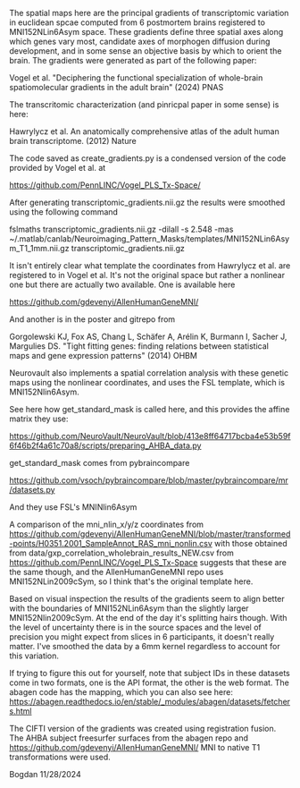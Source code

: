 The spatial maps here are the principal gradients of transcriptomic variation in euclidean spcae computed 
from 6 postmortem brains registered to MNI152NLin6Asym space. These gradients define 
three spatial axes along which genes vary most, candidate axes of morphogen 
diffusion during development, and in some sense an objective basis by which to
orient the brain. The gradients were generated as part of the following paper:

Vogel et al. "Deciphering the functional specialization of whole-brain spatiomolecular gradients in the adult brain" (2024) PNAS

The transcritomic characterization (and pinricpal paper in some sense) is here:

Hawrylycz et al. An anatomically comprehensive atlas of the adult human brain transcriptome. (2012) Nature

The code saved as create_gradients.py is a condensed version of the code provided by Vogel et al. at

https://github.com/PennLINC/Vogel_PLS_Tx-Space/

After generating transcriptomic_gradients.nii.gz the results were smoothed using the following command

fslmaths transcriptomic_gradients.nii.gz -dilall -s 2.548 -mas ~/.matlab/canlab/Neuroimaging_Pattern_Masks/templates/MNI152NLin6Asym_T1_1mm.nii.gz transcriptomic_gradients.nii.gz

It isn't entirely clear what template the coordinates from Hawrylycz et al. are registered to in Vogel et al. It's
not the original space but rather a nonlinear one but there are actually two available. One is available here 

https://github.com/gdevenyi/AllenHumanGeneMNI/

And another is in the poster and gitrepo from 

Gorgolewski KJ, Fox AS, Chang L, Schäfer A, Arélin K, Burmann I, Sacher J, Margulies DS. "Tight fitting genes: finding relations between statistical maps and gene expression patterns" (2014) OHBM

Neurovault also implements a spatial correlation analysis with these genetic maps using the nonlinear coordinates, and
uses the FSL template, which is MNI152Nlin6Asym.

See here how get_standard_mask is called here, and this provides the affine matrix they use:

https://github.com/NeuroVault/NeuroVault/blob/413e8ff64717bcba4e53b59f6f46b2f4a61c70a8/scripts/preparing_AHBA_data.py

get_standard_mask comes from pybraincompare

https://github.com/vsoch/pybraincompare/blob/master/pybraincompare/mr/datasets.py

And they use FSL's MNINlin6Asym

A comparison of the mni_nlin_x/y/z coordinates from 
https://github.com/gdevenyi/AllenHumanGeneMNI/blob/master/transformed-points/H0351.2001_SampleAnnot_RAS_mni_nonlin.csv
with those obtained from data/gxp_correlation_wholebrain_results_NEW.csv from https://github.com/PennLINC/Vogel_PLS_Tx-Space
suggests that these are the same though, and the AllenHumanGeneMNI repo uses MNI152NLin2009cSym, so I think that's the
original template here.

Based on visual inspection the results of the gradients seem to align better with the boundaries of MNI152NLin6Asym 
than the slightly larger MNI152Nlin2009cSym. At the end of the day it's splitting hairs though. With the level of 
uncertainty there is in the source spaces and the level of precision you might expect from slices in 6 participants, 
it doesn't really matter. I've smoothed the data by a 6mm kernel regardless to account for this variation.

If trying to figure this out for yourself, note that subject IDs in these datasets come in two formats, one is the API
format, the other is the web format. The abagen code has the mapping, which you can also see here:
https://abagen.readthedocs.io/en/stable/_modules/abagen/datasets/fetchers.html


The CIFTI version of the gradients was created using registration fusion. The AHBA subject freesurfer surfaces from 
the abagen repo and https://github.com/gdevenyi/AllenHumanGeneMNI/ MNI to native T1 transformations were used.

Bogdan
11/28/2024
